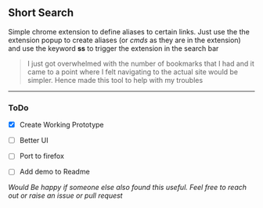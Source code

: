 ## Short Search 

Simple chrome extension to define aliases to certain links. Just use the the extension popup to create aliases (or _cmds_ as they are in the extension) and use the keyword **ss** to trigger the extension in the search bar

> I just got overwhelmed with the number of bookmarks that I had and it came to a point where I felt navigating to the actual site would be simpler. Hence made this tool to help with my troubles

---

### ToDo

- [x] Create Working Prototype
- [ ] Better UI
- [ ] Port to firefox
- [ ] Add demo to Readme


_Would Be happy if someone else also found this useful. Feel free to reach out or raise an issue or pull request_
